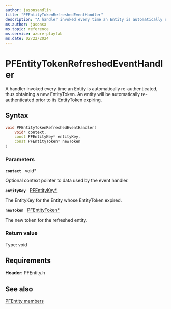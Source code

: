 ```yaml
---
author: jasonsandlin
title: "PFEntityTokenRefreshedEventHandler"
description: "A handler invoked every time an Entity is automatically re-authenticated, thus obtaining a new EntityToken. An entity will be automatically re-authenticated prior to its EntityToken expiring."
ms.author: jasonsa
ms.topic: reference
ms.service: azure-playfab
ms.date: 02/22/2024
---
```


# PFEntityTokenRefreshedEventHandler  

A handler invoked every time an Entity is automatically re-authenticated, thus obtaining a new EntityToken. An entity will be automatically re-authenticated prior to its EntityToken expiring.  

## Syntax  
  
```cpp
void PFEntityTokenRefreshedEventHandler(  
    void* context,  
    const PFEntityKey* entityKey,  
    const PFEntityToken* newToken  
)  
```  
  
### Parameters  
  
**`context`** &nbsp; void*  
  
Optional context pointer to data used by the event handler.  
  
**`entityKey`** &nbsp; [PFEntityKey*](../../pftypes/structs/pfentitykey-c.md)  
  
The EntityKey for the Entity whose EntityToken expired.  
  
**`newToken`** &nbsp; [PFEntityToken*](../structs/pfentitytoken.md)  
  
The new token for the refreshed entity.  
  
  
### Return value
Type: void
  

  
  
## Requirements  
  
**Header:** PFEntity.h
  
## See also  
[PFEntity members](../pfentity_members.md)  

  
  

